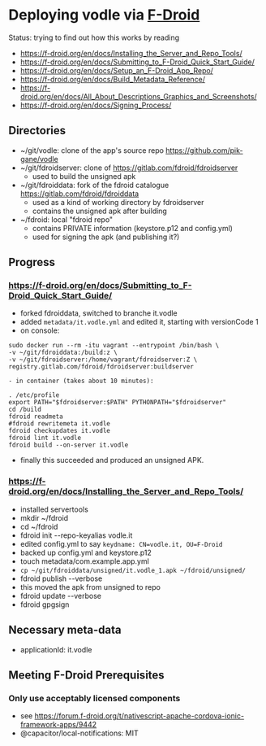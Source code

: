 # Deploying vodle via [F-Droid](https://f-droid.org)

Status: trying to find out how this works by reading 
- https://f-droid.org/en/docs/Installing_the_Server_and_Repo_Tools/
- https://f-droid.org/en/docs/Submitting_to_F-Droid_Quick_Start_Guide/
- https://f-droid.org/en/docs/Setup_an_F-Droid_App_Repo/
- https://f-droid.org/en/docs/Build_Metadata_Reference/
- https://f-droid.org/en/docs/All_About_Descriptions_Graphics_and_Screenshots/
- https://f-droid.org/en/docs/Signing_Process/

## Directories
- ~/git/vodle: clone of the app's source repo https://github.com/pik-gane/vodle
- ~/git/fdroidserver: clone of https://gitlab.com/fdroid/fdroidserver
    - used to build the unsigned apk
- ~/git/fdroiddata: fork of the fdroid catalogue https://gitlab.com/fdroid/fdroiddata
    - used as a kind of working directory by fdroidserver
    - contains the unsigned apk after building  
- ~/fdroid: local "fdroid repo"
    - contains PRIVATE information (keystore.p12 and config.yml)
    - used for signing the apk (and publishing it?) 

## Progress

### https://f-droid.org/en/docs/Submitting_to_F-Droid_Quick_Start_Guide/
- forked fdroiddata, switched to branche it.vodle
- added `metadata/it.vodle.yml` and edited it, starting with versionCode 1
- on console:
```
sudo docker run --rm -itu vagrant --entrypoint /bin/bash \
-v ~/git/fdroiddata:/build:z \
-v ~/git/fdroidserver:/home/vagrant/fdroidserver:Z \
registry.gitlab.com/fdroid/fdroidserver:buildserver
```
    - in container (takes about 10 minutes):
```
. /etc/profile
export PATH="$fdroidserver:$PATH" PYTHONPATH="$fdroidserver"
cd /build
fdroid readmeta
#fdroid rewritemeta it.vodle
fdroid checkupdates it.vodle
fdroid lint it.vodle
fdroid build --on-server it.vodle
```
- finally this succeeded and produced an unsigned APK.

### https://f-droid.org/en/docs/Installing_the_Server_and_Repo_Tools/
- installed servertools
- mkdir ~/fdroid
- cd ~/fdroid
- fdroid init --repo-keyalias vodle.it
- edited config.yml to say `keydname: CN=vodle.it, OU=F-Droid`
- backed up config.yml and keystore.p12
- touch metadata/com.example.app.yml
- `cp ~/git/fdroiddata/unsigned/it.vodle_1.apk ~/fdroid/unsigned/`
- fdroid publish --verbose
- this moved the apk from unsigned to repo
- fdroid update --verbose
- fdroid gpgsign


## Necessary meta-data

- applicationId: it.vodle

## Meeting F-Droid Prerequisites

### Only use acceptably licensed components
- see https://forum.f-droid.org/t/nativescript-apache-cordova-ionic-framework-apps/9442
- @capacitor/local-notifications: MIT



 